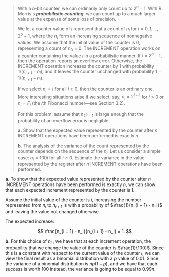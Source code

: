 > With a $b$-bit counter, we can ordinarily only count up to $2^b - 1$. With R. Morris's **_probabilistic counting_**, we can count up to a much larger value at the expense of some loss of precision.
>
> We let a counter value of $i$ represent that a count of $n_i$ for $i = 0, 1, \ldots, 2^b - 1$, where the $n_i$ form an increasing sequence of nonnegative values. We assume that the initial value of the counter is $0$, representing a count of $n_0 = 0$. The $\text{INCREMENT}$ operation works on a counter containing the value $i$ in a probabilistic manner. If $i = 2^b - 1$, then the operation reports an overflow error. Otherwise, the $\text{INCREMENT}$ operation increases the counter by $1$ with probability $1 / (n_{i + 1} - n_i)$, and it leaves the counter unchanged with probability $1 - 1 / (n_{i + 1} - n_i)$.
>
> If we select $n_i = i$ for all $i \ge 0$, then the counter is an ordinary one. More interesting situations arise if we select, say, $n_i = 2^{i - 1}$ for $i > 0$ or $n_i = F_i$ (the $i$th Fibonacci number—see Section 3.2).
>
> For this problem, assume that $n_{2^b - 1}$ is large enough that the probability of an overflow error is negligible.
>
> **a.** Show that the expected value represented by the counter after $n$ $\text{INCREMENT}$ operations have been performed is exactly $n$.
>
> **b.** The analysis of the variance of the count represented by the counter depends on the sequence of the $n_i$. Let us consider a simple case: $n_i = 100i$ for all $i \ge 0$. Estimate the variance in the value represented by the register after $n$ $\text{INCREMENT}$ operations have been performed.

**a.** To show that the expected value represented by the counter after $n$ $\text{INCREMENT}$ operations have been performed is exactly $n$, we can show that each expected increment represented by the counter is $1$.

Assume the initial value of the counter is $i$, increasing the number represented from $n_i$ to $n_{i + 1}$ is with a probability of $\frac{1}{n_{i + 1} - n_i}$ and leaving the value not changed otherwise.

The expected increase:

$$
\frac{n_{i + 1} - n_i}{n_{i + 1} - n_i} = 1.
$$

**b.** For this choice of $n_i$ , we have that at each increment operation, the probability that we change the value of the counter is $\frac{1}{100}$. Since this is a constant with respect to the current value of the counter $i$, we can view the final result as a binomial distribution with a $p$ value of $0.01$. Since  the variance of a binomial distribution is $np(1 − p)$, and we have that each success is worth $100$ instead, the variance is going to be equal to $0.99n$.
